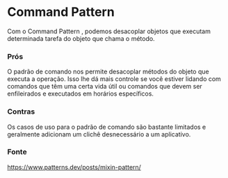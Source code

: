 # Command Pattern

Com o Command Pattern , podemos desacoplar objetos que executam determinada tarefa do objeto que chama o método.


### Prós
O padrão de comando nos permite desacoplar métodos do objeto que executa a operação. Isso lhe dá mais controle se você estiver lidando com comandos que têm uma certa vida útil ou comandos que devem ser enfileirados e executados em horários específicos.

### Contras
Os casos de uso para o padrão de comando são bastante limitados e geralmente adicionam um clichê desnecessário a um aplicativo.

### Fonte
https://www.patterns.dev/posts/mixin-pattern/